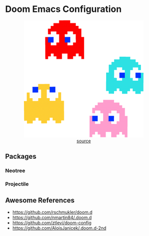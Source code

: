 # Doom Emacs Configuration

<p align="center">
    <img width="384" height="376" src="pacman.png" />
    <br>
    <a href="https://flyclipart.com/pacman-ghost-png-pacman-ghost-png-112952">source</a>
</p>

## Packages

### Neotree

### Projectile

## Awesome References

+ https://github.com/rschmukler/doom.d
+ https://github.com/nmartin84/.doom.d
+ https://github.com/ztlevi/doom-config
+ https://github.com/AloisJanicek/.doom.d-2nd
